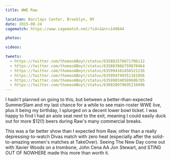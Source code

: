 ```yaml
---
title: WWE Raw

location: Barclays Center, Brooklyn, NY
date: 2015-08-24
cagematch: https://www.cagematch.net/?id=1&nr=149844

photos:

videos:

tweets:
  - https://twitter.com/thomasABoyt/status/635882578671706112
  - https://twitter.com/thomasABoyt/status/635883966759870464
  - https://twitter.com/thomasABoyt/status/635994161456521216
  - https://twitter.com/thomasABoyt/status/635994749351161856
  - https://twitter.com/thomasABoyt/status/635998340589686785
  - https://twitter.com/thomasABoyt/status/636028979695210496
---
```


I hadn't planned on going to this, but between a better-than-expected SummerSlam and my last chance for a while to see main-roster WWE live, plus it being my birthday, I splurged on a decent lower bowl ticket. I was happy to find I had an aisle seat next to the exit, meaning I could easily duck out for more $12(!) beers during Raw's many commercial breaks.

This was a far better show than I expected from Raw, other than a really depressing-to-watch Divas match with zero heat (especially after the solid-to-amazing women's matches at TakeOver). Seeing The New Day come out with Xavier Woods on a trombone, John Cena AA Jon Stewart, and STING OUT OF NOWHERE made this more than worth it.
